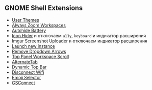 ## GNOME Shell Extensions

- [User Themes](https://extensions.gnome.org/extension/19/user-themes/)
- [Always Zoom Workspaces](https://extensions.gnome.org/extension/503/always-zoom-workspaces/)
- [Autohide Battery](https://extensions.gnome.org/extension/595/autohide-battery/)
- [Icon Hider](https://extensions.gnome.org/extension/351/icon-hider/)
и отключаем `a11y`, `keyboard` и индикатор расширения
- [Imgur Screenshot Uploader](https://extensions.gnome.org/extension/683/imgur-screenshot-uploader/)
и отключаем индикатор расширения
- [Launch new instance](https://extensions.gnome.org/extension/600/launch-new-instance/)
- [Remove Dropdown Arrows](https://extensions.gnome.org/extension/800/remove-dropdown-arrows/)
- [Top Panel Workspace Scroll](https://extensions.gnome.org/extension/701/top-panel-workspace-scroll/)
- [AlternateTab](https://extensions.gnome.org/extension/15/alternatetab/)
- [Dynamic Top Bar](https://extensions.gnome.org/extension/885/dynamic-top-bar/)
- [Disconnect Wifi](https://extensions.gnome.org/extension/904/disconnect-wifi/)
- [Emoji Selector](https://extensions.gnome.org/extension/1162/emoji-selector/)
- [GSConnect](https://extensions.gnome.org/extension/1319/gsconnect/)

